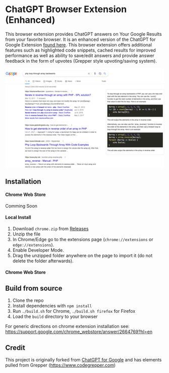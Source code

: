 # ChatGPT Browser Extension (Enhanced)

This browser extension provides ChatGPT answers on Your Google Results from your favorite browser. It is an enhanced version of the ChatGPT for Google Extension [found here](https://github.com/wong2/chat-gpt-google-extension). This browser extension offers additional features such as highlighted code snippets, cached results for improved performance as well as ability to save/edit answers and provide answer feedback in the form of upvotes (Grepper style upvoting/saving system).

![Screenshot](screenshot.png?raw=true)

## Installation

#### Chrome Web Store 
Comming Soon

#### Local Install

1. Download `chrome.zip` from [Releases](https://github.com/TaylorHawkes/ChatGPTBrowserExtension/releases)
2. Unzip the file
3. In Chrome/Edge go to the extensions page (`chrome://extensions` or `edge://extensions`).
4. Enable Developer Mode.
5. Drag the unzipped folder anywhere on the page to import it (do not delete the folder afterwards).

#### Chrome Web Store 

## Build from source

1. Clone the repo
2. Install dependencies with `npm install`
3. Run `./build.sh` for Chrome, `./build.sh firefox` for Firefox
4. Load the `build` directory to your browser

For generic directions on chrome extension installation see: https://support.google.com/chrome_webstore/answer/2664769?hl=en 

## Credit

This project is originally forked from [ChatGPT for Google](https://github.com/wong2/chat-gpt-google-extension) and has elements pulled from Grepper (https://www.codegrepper.com)
